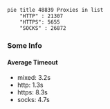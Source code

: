 
```mermaid
pie title 48839 Proxies in list
    "HTTP" : 21307
    "HTTPS": 5655
    "SOCKS" : 26872
```

### Some Info
#### Average Timeout

- mixed: 3.2s
- http: 1.3s
- https: 8.3s
- socks: 4.7s